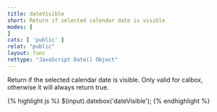 ```yaml
---
title: dateVisible
short: Return if selected calendar date is visible
modes: [
]
cats: [ 'public' ]
relat: "public"
layout: func
rettype: "JavaScript Date() Object"
---
```


Return if the selected calendar date is visible.  Only valid for calbox, otherwise it will
always return true.

{% highlight js %}
$(input).datebox('dateVisible');
{% endhighlight %}
